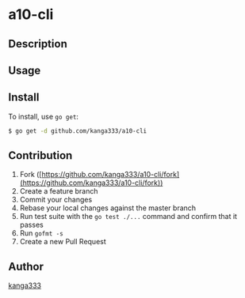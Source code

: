# a10-cli



## Description

## Usage

## Install

To install, use `go get`:

```bash
$ go get -d github.com/kanga333/a10-cli
```

## Contribution

1. Fork ([https://github.com/kanga333/a10-cli/fork](https://github.com/kanga333/a10-cli/fork))
1. Create a feature branch
1. Commit your changes
1. Rebase your local changes against the master branch
1. Run test suite with the `go test ./...` command and confirm that it passes
1. Run `gofmt -s`
1. Create a new Pull Request

## Author

[kanga333](https://github.com/kanga333)
